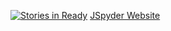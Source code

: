 [![Stories in Ready](https://badge.waffle.io/theorphan/jspyder.png?label=ready&title=Ready)](https://waffle.io/theorphan/jspyder)
[JSpyder Website](http://jspyder-library.github.io/)